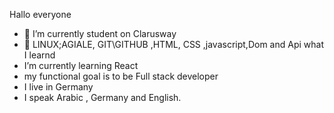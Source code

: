 Hallo everyone

- 🔭 I’m currently student on Clarusway
- 🌱 LINUX;AGIALE, GIT\GITHUB ,HTML, CSS ,javascript,Dom and Api what I learnd
- I’m currently learning React
- my functional goal is to be Full stack developer
- I live in Germany
- I speak Arabic , Germany and English.
  
